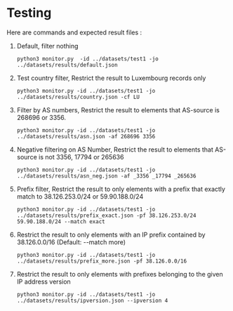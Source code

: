 # Testing

Here are commands and expected result files :

1. Default, filter nothing

    ```shell
    python3 monitor.py  -id ../datasets/test1 -jo ../datasets/results/default.json
    ```

2. Test country filter, Restrict the result to Luxembourg records only

    ```shell
    python3 monitor.py -id ../datasets/test1 -jo ../datasets/results/country.json -cf LU
    ```

3. Filter by AS numbers, Restrict the result to elements that AS-source is 268696 or 3356.

    ```shell
    python3 monitor.py -id ../datasets/test1 -jo ../datasets/results/asn.json -af 268696 3356
    ```

4. Negative filtering on AS Number, Restrict the result to elements that AS-source is not 3356, 17794 or 265636

    ```shell
    python3 monitor.py -id ../datasets/test1 -jo ../datasets/results/asn_neg.json -af _3356 _17794 _265636
    ```

5. Prefix filter, Restrict the result to only elements with a prefix that exactly match to 38.126.253.0/24 or 59.90.188.0/24

    ```shell
    python3 monitor.py -id ../datasets/test1 -jo ../datasets/results/prefix_exact.json -pf 38.126.253.0/24 59.90.188.0/24 --match exact
    ```

6. Restrict the result to only elements with an IP prefix contained by 38.126.0.0/16 (Default: --match more)

    ```shell
    python3 monitor.py -id ../datasets/test1 -jo ../datasets/results/prefix_more.json -pf 38.126.0.0/16
    ```

7. Restrict the result to only elements with prefixes belonging to the given IP address version

    ```shell
    python3 monitor.py -id ../datasets/test1 -jo ../datasets/results/ipversion.json --ipversion 4
    ```
